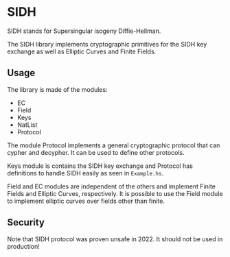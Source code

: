 # SIDH

SIDH stands for Supersingular isogeny Diffie-Hellman. 

The SIDH library implements cryptographic primitives for the SIDH key exchange
as well as Elliptic Curves and Finite Fields.

## Usage

The library is made of the modules:
 - EC
 - Field
 - Keys
 - NatList
 - Protocol

The module Protocol implements a general cryptographic protocol that can cypher and decypher. It can be used
to define other protocols.

Keys module is contains the SIDH key exchange and Protocol has definitions to handle SIDH easily as seen in
`Example.hs`.

Field and EC modules are independent of the others and implement Finite Fields and Elliptic Curves, respectively.
It is possible to use the Field module to implement elliptic curves over
fields other than finite.

## Security

Note that SIDH protocol was proven unsafe in 2022. It should not be used in production!
